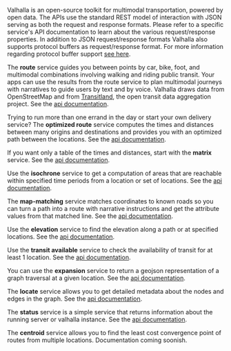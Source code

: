 Valhalla is an open-source toolkit for multimodal transportation, powered by open data. The APIs use the standard REST model of interaction with JSON serving as both the request and response formats. Please refer to a specific service's API documentation to learn about the various request/response properties. In addition to JSON request/response formats Valhalla also supports protocol buffers as request/response format. For more information regarding protocol buffer support [see here](./protocol-buffers.md).

The **route** service guides you between points by car, bike, foot, and multimodal combinations involving walking and riding public transit. Your apps can use the results from the route service to plan multimodal journeys with narratives to guide users by text and by voice. Valhalla draws data from OpenStreetMap and from [Transitland](https://transit.land/documentation/), the open transit data aggregation project. See the [api documentation](./turn-by-turn/api-reference.md).

Trying to run more than one errand in the day or start your own delivery service? The **optimized route** service computes the times and distances between many origins and destinations and provides you with an optimized path between the locations. See the [api documentation](./optimized/api-reference.md).

If you want only a table of the times and distances, start with the **matrix** service. See the [api documentation](./matrix/api-reference.md).

Use the **isochrone** service to get a computation of areas that are reachable within specified time periods from a location or set of locations. See the [api documentation](./isochrone/api-reference.md).

The **map-matching** service matches coordinates to known roads so you can turn a path into a route with narrative instructions and get the attribute values from that matched line. See the [api documentation](./map-matching/api-reference.md).

Use the **elevation** service to find the elevation along a path or at specified locations. See the [api documentation](./elevation/api-reference.md).

Use the **transit available** service to check the availability of transit for at least 1 location. See the [api documentation](./transit-available/api-reference.md).

You can use the **expansion** service to return a geojson representation of a graph traversal at a given location. See the [api documentation](./expansion/api-reference.md).

The **locate** service allows you to get detailed metadata about the nodes and edges in the graph. See the [api documentation](./locate/api-reference.md).

The **status** service is a simple service that returns information about the running server or valhalla instance. See the [api documentation](./status/api-reference.md).

The **centroid** service allows you to find the least cost convergence point of routes from multiple locations. Documentation coming soonish.
